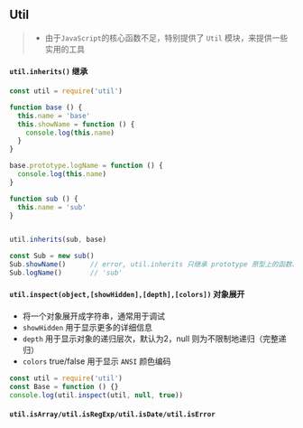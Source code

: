 ## Util

> * 由于`JavaScript`的核心函数不足，特别提供了 `Util` 模块，来提供一些实用的工具

#### `util.inherits()` 继承

```js
const util = require('util')

function base () {
  this.name = 'base'
  this.showName = function () {
    console.log(this.name)
  }
}

base.prototype.logName = function () {
  console.log(this.name)
}

function sub () {
  this.name = 'sub'
}


util.inherits(sub, base)

const Sub = new sub()
Sub.showName()      // error, util.inherits 只继承 prototype 原型上的函数、属性
Sub.logName()       // 'sub'
```


#### `util.inspect(object,[showHidden],[depth],[colors])` 对象展开

* 将一个对象展开成字符串，通常用于调试
* `showHidden` 用于显示更多的详细信息
* `depth` 用于显示对象的递归层次，默认为2，null 则为不限制地递归（完整递归）
* `colors` true/false 用于显示 `ANSI` 颜色编码
```js
const util = require('util')
const Base = function () {}
console.log(util.inspect(util, null, true))
```

#### `util.isArray/util.isRegExp/util.isDate/util.isError`
